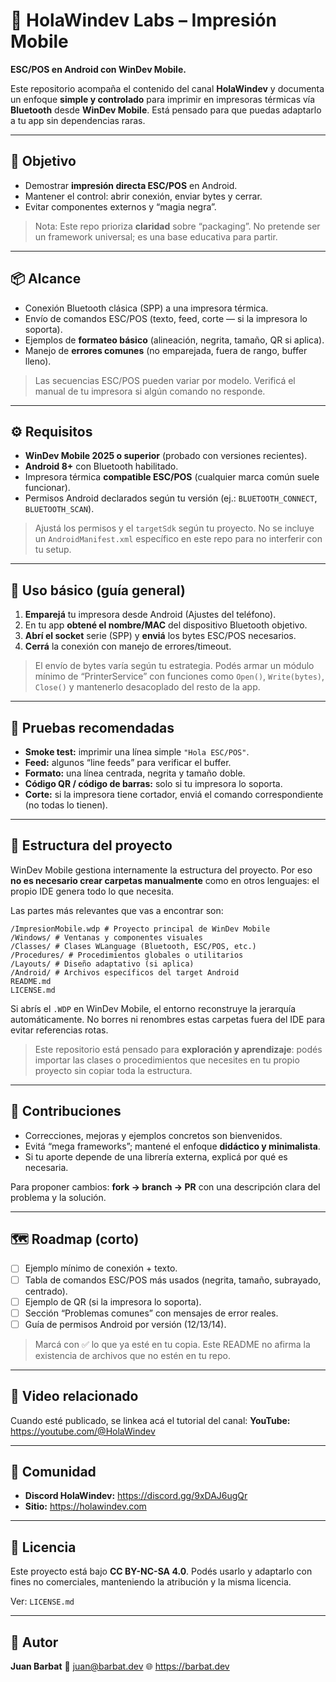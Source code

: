 # 🧩 HolaWindev Labs – Impresión Mobile

**ESC/POS en Android con WinDev Mobile.**

Este repositorio acompaña el contenido del canal **HolaWindev** y documenta un enfoque **simple y controlado** para imprimir en impresoras térmicas vía **Bluetooth** desde **WinDev Mobile**. Está pensado para que puedas adaptarlo a tu app sin dependencias raras.

---

## 🎯 Objetivo

- Demostrar **impresión directa ESC/POS** en Android.
- Mantener el control: abrir conexión, enviar bytes y cerrar.
- Evitar componentes externos y “magia negra”.

> Nota: Este repo prioriza **claridad** sobre “packaging”. No pretende ser un framework universal; es una base educativa para partir.

---

## 📦 Alcance

- Conexión Bluetooth clásica (SPP) a una impresora térmica.
- Envío de comandos ESC/POS (texto, feed, corte — si la impresora lo soporta).
- Ejemplos de **formateo básico** (alineación, negrita, tamaño, QR si aplica).
- Manejo de **errores comunes** (no emparejada, fuera de rango, buffer lleno).

> Las secuencias ESC/POS pueden variar por modelo. Verificá el manual de tu impresora si algún comando no responde.

---

## ⚙️ Requisitos

- **WinDev Mobile 2025 o superior** (probado con versiones recientes).
- **Android 8+** con Bluetooth habilitado.
- Impresora térmica **compatible ESC/POS** (cualquier marca común suele funcionar).
- Permisos Android declarados según tu versión (ej.: `BLUETOOTH_CONNECT`, `BLUETOOTH_SCAN`).

> Ajustá los permisos y el `targetSdk` según tu proyecto. No se incluye un `AndroidManifest.xml` específico en este repo para no interferir con tu setup.

---

## 🚀 Uso básico (guía general)

1. **Emparejá** tu impresora desde Android (Ajustes del teléfono).
2. En tu app **obtené el nombre/MAC** del dispositivo Bluetooth objetivo.
3. **Abrí el socket** serie (SPP) y **enviá** los bytes ESC/POS necesarios.
4. **Cerrá** la conexión con manejo de errores/timeout.

> El envío de bytes varía según tu estrategia. Podés armar un módulo mínimo de “PrinterService” con funciones como `Open()`, `Write(bytes)`, `Close()` y mantenerlo desacoplado del resto de la app.

---

## 🧪 Pruebas recomendadas

- **Smoke test:** imprimir una línea simple `"Hola ESC/POS"`.
- **Feed:** algunos “line feeds” para verificar el buffer.
- **Formato:** una línea centrada, negrita y tamaño doble.
- **Código QR / código de barras:** solo si tu impresora lo soporta.
- **Corte:** si la impresora tiene cortador, enviá el comando correspondiente (no todas lo tienen).

---

## 📁 Estructura del proyecto

WinDev Mobile gestiona internamente la estructura del proyecto.
Por eso **no es necesario crear carpetas manualmente** como en otros lenguajes: el propio IDE genera todo lo que necesita.

Las partes más relevantes que vas a encontrar son:

```
/ImpresionMobile.wdp # Proyecto principal de WinDev Mobile
/Windows/ # Ventanas y componentes visuales
/Classes/ # Clases WLanguage (Bluetooth, ESC/POS, etc.)
/Procedures/ # Procedimientos globales o utilitarios
/Layouts/ # Diseño adaptativo (si aplica)
/Android/ # Archivos específicos del target Android
README.md
LICENSE.md
```

Si abrís el `.WDP` en WinDev Mobile, el entorno reconstruye la jerarquía automáticamente.
No borres ni renombres estas carpetas fuera del IDE para evitar referencias rotas.

> Este repositorio está pensado para **exploración y aprendizaje**: podés importar las clases o procedimientos que necesites en tu propio proyecto sin copiar toda la estructura.

---

## 🤝 Contribuciones

- Correcciones, mejoras y ejemplos concretos son bienvenidos.
- Evitá “mega frameworks”; mantené el enfoque **didáctico y minimalista**.
- Si tu aporte depende de una librería externa, explicá por qué es necesaria.

Para proponer cambios: **fork → branch → PR** con una descripción clara del problema y la solución.

---

## 🗺️ Roadmap (corto)

- [ ] Ejemplo mínimo de conexión + texto.
- [ ] Tabla de comandos ESC/POS más usados (negrita, tamaño, subrayado, centrado).
- [ ] Ejemplo de QR (si la impresora lo soporta).
- [ ] Sección “Problemas comunes” con mensajes de error reales.
- [ ] Guía de permisos Android por versión (12/13/14).

> Marcá con ✅ lo que ya esté en tu copia. Este README no afirma la existencia de archivos que no estén en tu repo.

---

## 🎥 Video relacionado

Cuando esté publicado, se linkea acá el tutorial del canal:
**YouTube:** https://youtube.com/@HolaWindev

---

## 🔗 Comunidad

- **Discord HolaWindev:** https://discord.gg/9xDAJ6ugQr
- **Sitio:** https://holawindev.com

---

## 🧾 Licencia

Este proyecto está bajo **CC BY-NC-SA 4.0**.
Podés usarlo y adaptarlo con fines no comerciales, manteniendo la atribución y la misma licencia.

Ver: `LICENSE.md`

---

## 👤 Autor

**Juan Barbat**
📧 juan@barbat.dev
🌐 https://barbat.dev
